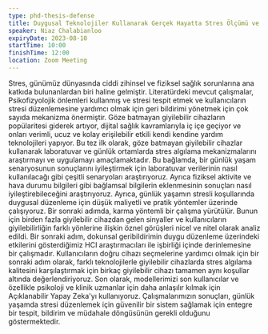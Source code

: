 ```yaml
---
type: phd-thesis-defense
title: Duygusal Teknolojiler Kullanarak Gerçek Hayatta Stres Ölçümü ve Düzenleme
speaker: Niaz Chalabianloo
expiryDate: 2023-08-10
startTime: 10:00
finishTime: 12:00
location: Zoom Meeting
---
```


Stres, günümüz dünyasında ciddi zihinsel ve fiziksel sağlık sorunlarına ana
katkıda bulunanlardan biri haline gelmiştir. Literatürdeki mevcut çalışmalar,
Psikofizyolojik önlemleri kullanmış ve stresi tespit etmek ve kullanıcıların
stresi düzenlemesine yardımcı olmak için geri bildirimi yönetmek için çok sayıda
mekanizma önermiştir. Göze batmayan giyilebilir cihazların popülaritesi giderek
artıyor, dijital sağlık kavramlarıyla iç içe geçiyor ve onları verimli, ucuz ve
kolay erişilebilir etkili kendi kendine yardım teknolojileri yapıyor. Bu tez ilk
olarak, göze batmayan giyilebilir cihazlar kullanarak laboratuvar ve günlük
ortamlarda stres algılama mekanizmalarını araştırmayı ve uygulamayı
amaçlamaktadır. Bu bağlamda, bir günlük yaşam senaryosunun sonuçlarını
iyileştirmek için laboratuvar verilerinin nasıl kullanılacağı gibi çeşitli
senaryoları araştırıyoruz. Ayrıca fiziksel aktivite ve hava durumu bilgileri
gibi bağlamsal bilgilerin eklenmesinin sonuçları nasıl iyileştirebileceğini
araştırıyoruz. Ayrıca, günlük yaşamın stresli koşullarında duygusal düzenleme
için düşük maliyetli ve pratik yöntemler üzerinde çalışıyoruz. Bir sonraki
adımda, karma yöntemli bir çalışma yürütülür. Bunun için birden fazla
giyilebilir cihazdan gelen sinyaller ve kullanıcıların giyilebilirliğin farklı
yönlerine ilişkin öznel görüşleri nicel ve nitel olarak analiz edildi. Bir
sonraki adım, dokunsal geribildirimin duygu düzenleme üzerindeki etkilerini
gösterdiğimiz HCI araştırmacıları ile işbirliği içinde derinlemesine bir
çalışmadır. Kullanıcıların doğru cihazı seçmelerine yardımcı olmak için bir
sonraki adım olarak, farklı teknolojilerle giyilebilir cihazlarda stres algılama
kalitesini karşılaştırmak için birkaç giyilebilir cihazı tamamen aynı koşullar
altında değerlendiriyoruz. Son olarak, modellerimizi son kullanıcılar ve
özellikle psikoloji ve klinik uzmanlar için daha anlaşılır kılmak için
Açıklanabilir Yapay Zeka'yı kullanıyoruz. Çalışmalarımızın sonuçları, günlük
yaşamda stresi düzenlemek için güvenilir bir sistem sağlamak için entegre bir
tespit, bildirim ve müdahale döngüsünün gerekli olduğunu göstermektedir.
